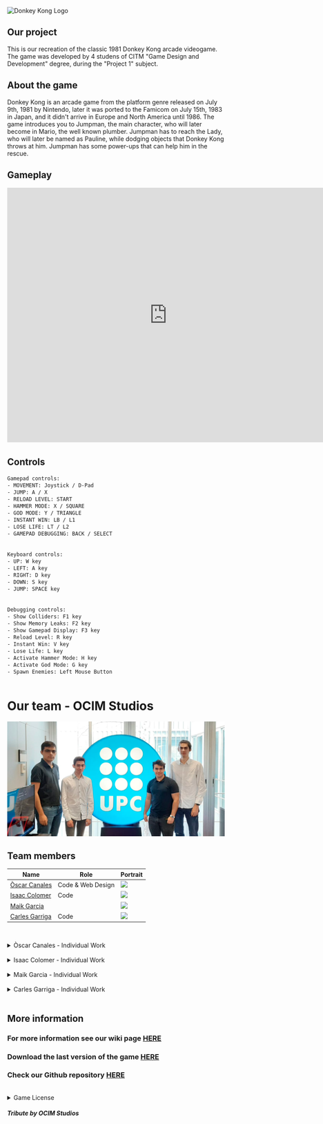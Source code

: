 
![Donkey Kong Logo](https://images.fineartamerica.com/images/artworkimages/medium/1/donkey-kong-arcade-game-art-paul-van-scott.jpg)

## Our project 

This is our recreation of the classic 1981 Donkey Kong arcade videogame. The game was developed by 4 studens of CITM "Game Design and Development" degree, during the "Project 1" subject.

## About the game

Donkey Kong is an arcade game from the platform genre released on July 9th, 1981 by Nintendo, later it was ported to the Famicom on July 15th, 1983 in Japan, and it didn't arrive in Europe and North America until 1986. The game introduces you to Jumpman, the main character, who will later become in Mario, the well known plumber. Jumpman has to reach the Lady, who will later be named as Pauline, while dodging objects that Donkey Kong throws at him. Jumpman has some power-ups that can help him in the rescue.


## Gameplay

<iframe width="740" height="590" src="https://www.youtube.com/watch?v=GREirGLtphI" frameborder="0" allowfullscreen></iframe>

## Controls
~~~~~~~~~~~~~~~
Gamepad controls:
- MOVEMENT: Joystick / D-Pad
- JUMP: A / X
- RELOAD LEVEL: START
- HAMMER MODE: X / SQUARE
- GOD MODE: Y / TRIANGLE
- INSTANT WIN: LB / L1
- LOSE LIFE: LT / L2
- GAMEPAD DEBUGGING: BACK / SELECT


Keyboard controls:
- UP: W key
- LEFT: A key
- RIGHT: D key
- DOWN: S key
- JUMP: SPACE key


Debugging controls:
- Show Colliders: F1 key
- Show Memory Leaks: F2 key
- Show Gamepad Display: F3 key
- Reload Level: R key
- Instant Win: V key
- Lose Life: L key
- Activate Hammer Mode: H key
- Activate God Mode: G key
- Spawn Enemies: Left Mouse Button


~~~~~~~~~~~~~~~

# Our team - OCIM Studios

![](https://raw.githubusercontent.com/FireAlfa/OCIM-Studios-Donkey-Kong/master/docs/teamphoto.png)

## Team members

| Name                                            | Role              | Portrait       |
|----------------                                 |-------------------|----------      |
| [Òscar Canales](https://github.com/Osvak)       | Code & Web Design | ![][OscarPort] |
| [Isaac Colomer](https://github.com/IsaaColomer) | Code              | ![][IsaacPort] |
| [Maik Garcia](https://github.com/maikgarcia)    |                   | ![][MaikPort]  |
| [Carles Garriga](https://github.com/FireAlfa)   | Code              | ![][CarlesPort]|

[OscarPort]: https://raw.githubusercontent.com/FireAlfa/OCIM-Studios-Donkey-Kong/master/docs/OscarPortrait.png
[IsaacPort]: https://raw.githubusercontent.com/FireAlfa/OCIM-Studios-Donkey-Kong/master/docs/IsaacPortrait.png
[MaikPort]: https://raw.githubusercontent.com/FireAlfa/OCIM-Studios-Donkey-Kong/master/docs/MaikPortrait.png
[CarlesPort]: https://raw.githubusercontent.com/FireAlfa/OCIM-Studios-Donkey-Kong/master/docs/CarlesPortrait.png
<br>
<details> 
  <summary> Òscar Canales - Individual Work </summary>
- Implementation of Level 2 and colliders<br>
- Enemies implementation<br>
- Added Score, Highscore and Bonus<br>
- Web Design
</details><br>


<details> 
  <summary> Isaac Colomer - Individual Work </summary>
- Level 1 and colliders implementation<br>
- 
</details><br>

<details> 
  <summary> Maik Garcia - Individual Work </summary>
- 
</details><br>

<details> 
  <summary> Carles Garriga - Individual Work </summary>
- Level 4 and colliders implementation<br>
- Implemented Mario movement and collisions<br>
- Added Staris colliders<br>
- Level 4 button functionality
- Implemented main animations (DK, Mario and Pauline)<br>
- Physics implementation<br>
- Win/Lose Condition<br>
- Lives system implementation
</details><br>



## More information

### For more information see our wiki page [HERE](https://github.com/FireAlfa/OCIM-Studios-Donkey-Kong/wiki)
### Download the last version of the game [HERE](https://github.com/FireAlfa/OCIM-Studios-Donkey-Kong/releases/tag/v.1)
### Check our Github repository [HERE](https://github.com/FireAlfa/OCIM-Studios-Donkey-Kong)
<br>
<details>
  <summary>Game License </summary>
  <br><br>
  MIT License
 <br><br>
Copyright (c) [2020] [Òscar Canales Villar, Isaac Colomer Casas, Maik Garcia Alvarez, Carles Garriga de la Mota]
 <br><br>
<p align="justify">Permission is hereby granted, free of charge, to any person obtaining a copy of this software and associated documentation files (the "Software"), to deal in the Software without restriction, including without limitation the rights to use, copy, modify, merge, publish, distribute, sublicense, and/or sell copies of the Software, and to permit persons to whom the Software is furnished to do so, subject to the following conditions:</p>
<p align="justify">The above copyright notice and this permission notice shall be included in all copies or substantial portions of the Software.</p>
<p align="justify">THE SOFTWARE IS PROVIDED "AS IS", WITHOUT WARRANTY OF ANY KIND, EXPRESS OR IMPLIED, INCLUDING BUT NOT LIMITED TO THE WARRANTIES OF MERCHANTABILITY, FITNESS FOR A PARTICULAR PURPOSE AND NONINFRINGEMENT. IN NO EVENT SHALL THE AUTHORS OR COPYRIGHT HOLDERS BE LIABLE FOR ANY CLAIM, DAMAGES OR OTHER LIABILITY, WHETHER IN AN ACTION OF CONTRACT, TORT OR OTHERWISE, ARISING FROM, OUT OF OR IN CONNECTION WITH THE SOFTWARE OR THE USE OR OTHER DEALINGS IN THE SOFTWARE.</p>
  </details>



#### _Tribute by OCIM Studios_
